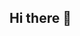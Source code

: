 ## Hi there 👋

<!--
**buwangshu/buwangshu** is a ✨ _special_ ✨ repository because its `README.md` (this file) appears on your GitHub profile.

Here are some ideas to get you started:

buwangshu
23021211780@stu.xidian.edu.cn
Xidian University
Xi'an, Shaanxi, China
